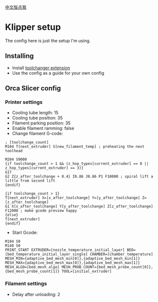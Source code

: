 [中文版点我](./README.chs.md)

# Klipper setup

The config here is just the setup I'm using.

## Installing

- Install [toolchanger extension](https://github.com/viesturz/klipper-toolchanger/)
- Use the config as a guide for your own config

## Orca Slicer config

### Printer settings
- Cooling tube length: 15
- Cooling tube position: 35
- Filament parking position: 35
- Enable filament ramming: false
- Change filament G-code:
```
; [toolchange_count]
M104 T[next_extruder] S[new_filament_temp] ; preheating the next toolhead

M204 S9000
{if toolchange_count > 1 && (z_hop_types[current_extruder] == 0 || z_hop_types[current_extruder] == 3)}
G17
G2 Z{z_after_toolchange + 0.4} I0.86 J0.86 P1 F10000 ; spiral lift a little from second lift
{endif}

{if toolchange_count > 1}
T[next_extruder] X=[x_after_toolchange] Y=[y_after_toolchange] Z=[z_after_toolchange]
G1 X[x_after_toolchange] Y[y_after_toolchange] Z[z_after_toolchange] F12000 ; make gcode preview happy
{else}
T[next_extruder]
{endif}
```
- Start Gcode:
```
M104 S0
M140 S0
PRINT_START EXTRUDER=[nozzle_temperature_initial_layer] BED=[bed_temperature_initial_layer_single] CHAMBER=[chamber_temperature] MESH_MIN={adaptive_bed_mesh_min[0]},{adaptive_bed_mesh_min[1]} MESH_MAX={adaptive_bed_mesh_max[0]},{adaptive_bed_mesh_max[1]} MESH_ALGO=[bed_mesh_algo] MESH_PROB_COUNT={bed_mesh_probe_count[0]},{bed_mesh_probe_count[1]} TOOL=[initial_extruder]
```

### Filament settings
- Delay after unloading: 2
